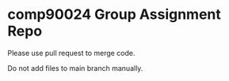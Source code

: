 # comp90024 Group Assignment Repo

Please use pull request to merge code.

Do not add files to main branch manually.
